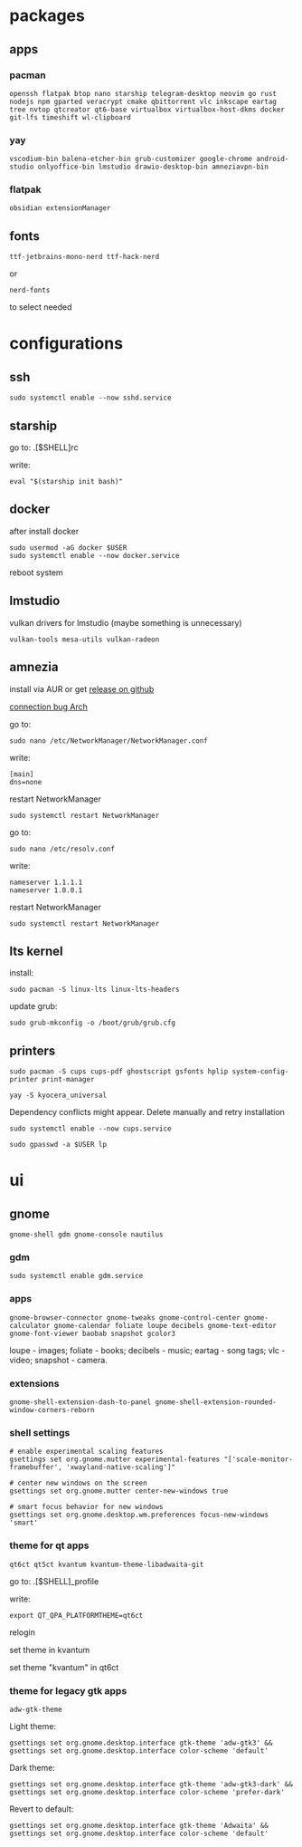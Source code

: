 # packages

## apps

### pacman 
```
openssh flatpak btop nano starship telegram-desktop neovim go rust nodejs npm gparted veracrypt cmake qbittorrent vlc inkscape eartag tree nvtop qtcreator qt6-base virtualbox virtualbox-host-dkms docker git-lfs timeshift wl-clipboard
```

### yay
```
vscodium-bin balena-etcher-bin grub-customizer google-chrome android-studio onlyoffice-bin lmstudio drawio-desktop-bin amneziavpn-bin
```

### flatpak
``` flatpak
obsidian extensionManager
```

## fonts
```
ttf-jetbrains-mono-nerd ttf-hack-nerd
```
or
```
nerd-fonts 
```
to select needed


# configurations

## ssh
```
sudo systemctl enable --now sshd.service
```

## starship

go to: .[$SHELL]rc

write:
```
eval "$(starship init bash)"
```

## docker
after install docker
```
sudo usermod -aG docker $USER
sudo systemctl enable --now docker.service
```
reboot system


## lmstudio
vulkan drivers for lmstudio (maybe something is unnecessary)
```
vulkan-tools mesa-utils vulkan-radeon
```

## amnezia

install via AUR or get [release on github](https://github.com/amnezia-vpn/amnezia-client/releases)

[connection bug Arch](https://github.com/amnezia-vpn/amnezia-client/issues/792#issuecomment-2090598218)

go to:
```
sudo nano /etc/NetworkManager/NetworkManager.conf
```

write:
```
[main]
dns=none
```

restart NetworkManager
```
sudo systemctl restart NetworkManager
``` 

go to:
```
sudo nano /etc/resolv.conf
```

write:
```
nameserver 1.1.1.1
nameserver 1.0.0.1
```

restart NetworkManager
```
sudo systemctl restart NetworkManager
```


## lts kernel
install:
```
sudo pacman -S linux-lts linux-lts-headers
```
update grub:
```
sudo grub-mkconfig -o /boot/grub/grub.cfg
```


## printers

```
sudo pacman -S cups cups-pdf ghostscript gsfonts hplip system-config-printer print-manager
```

```
yay -S kyocera_universal 
```
Dependency conflicts might appear. Delete manually and retry installation

```
sudo systemctl enable --now cups.service
```

```
sudo gpasswd -a $USER lp
```


# ui

## gnome

``` pacman
gnome-shell gdm gnome-console nautilus
```

### gdm
```
sudo systemctl enable gdm.service
```  

### apps

``` pacman
gnome-browser-connector gnome-tweaks gnome-control-center gnome-calculator gnome-calendar foliate loupe decibels gnome-text-editor gnome-font-viewer baobab snapshot gcolor3
```

loupe - images;
foliate - books;
decibels - music;
eartag - song tags;
vlc - video;
snapshot - camera.

### extensions
```
gnome-shell-extension-dash-to-panel gnome-shell-extension-rounded-window-corners-reborn
```

### shell settings
```
# enable experimental scaling features
gsettings set org.gnome.mutter experimental-features "['scale-monitor-framebuffer', 'xwayland-native-scaling']"

# center new windows on the screen
gsettings set org.gnome.mutter center-new-windows true

# smart focus behavior for new windows
gsettings set org.gnome.desktop.wm.preferences focus-new-windows 'smart'
```

### theme for qt apps
``` pacman
qt6ct qt5ct kvantum kvantum-theme-libadwaita-git
```

go to: .[$SHELL]_profile

write:
```
export QT_QPA_PLATFORMTHEME=qt6ct
```

relogin

set theme in kvantum

set theme "kvantum" in qt6ct

### theme for legacy gtk apps
``` pacman
adw-gtk-theme
```

Light theme:
```
gsettings set org.gnome.desktop.interface gtk-theme 'adw-gtk3' && gsettings set org.gnome.desktop.interface color-scheme 'default'
```

Dark theme:
```
gsettings set org.gnome.desktop.interface gtk-theme 'adw-gtk3-dark' && gsettings set org.gnome.desktop.interface color-scheme 'prefer-dark'
```

Revert to default:
```
gsettings set org.gnome.desktop.interface gtk-theme 'Adwaita' && gsettings set org.gnome.desktop.interface color-scheme 'default'
```